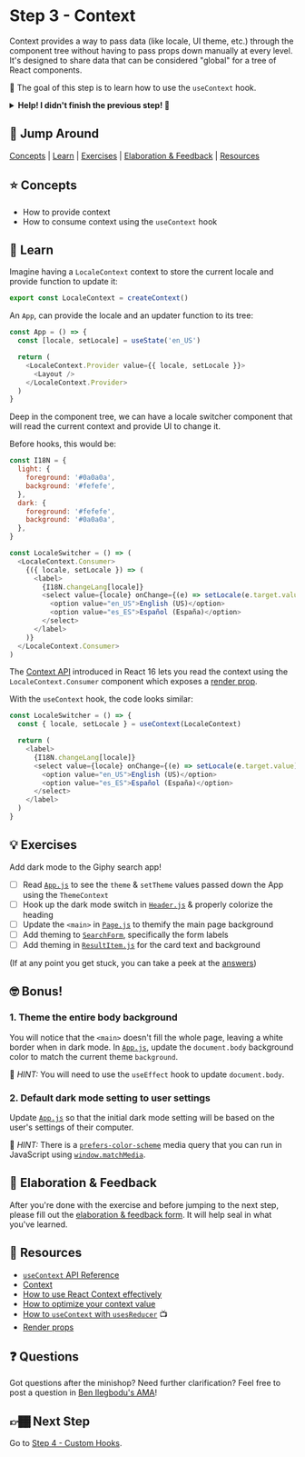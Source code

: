 # Step 3 - Context

Context provides a way to pass data (like locale, UI theme, etc.) through the component tree without having to pass props down manually at every level. It's designed to share data that can be considered "global" for a tree of React components.

🏅 The goal of this step is to learn how to use the `useContext` hook.

<details>
  <summary><b>Help! I didn't finish the previous step! 🚨</b></summary>

If you didn't successfully complete the previous step, that's okay! The steps are meant to push you. 😄

However, you may find yourself in a position where you app is not compiling, and it's preventing you from working on this step. No problem! Stash your changes **in a new terminal window**, and you should be good to continue:

```sh
git stash push -m "In-progress Step 2 exercises"
```

Your app should automatically reset and you should be able to continue on with the current step.

</details>

## 🐇 Jump Around

[Concepts](#-concepts) | [Learn](#-learn) | [Exercises](#-exercises) | [Elaboration & Feedback](#-elaboration--feedback) | [Resources](#-resources)

## ⭐ Concepts

- How to provide context
- How to consume context using the `useContext` hook

## 📝 Learn

Imagine having a `LocaleContext` context to store the current locale and provide function to update it:

```js
export const LocaleContext = createContext()
```

An `App`, can provide the locale and an updater function to its tree:

```js
const App = () => {
  const [locale, setLocale] = useState('en_US')

  return (
    <LocaleContext.Provider value={{ locale, setLocale }}>
      <Layout />
    </LocaleContext.Provider>
  )
}
```

Deep in the component tree, we can have a locale switcher component that will read the current context and provide UI to change it.

Before hooks, this would be:

```js
const I18N = {
  light: {
    foreground: '#0a0a0a',
    background: '#fefefe',
  },
  dark: {
    foreground: '#fefefe',
    background: '#0a0a0a',
  },
}

const LocaleSwitcher = () => (
  <LocaleContext.Consumer>
    {({ locale, setLocale }) => (
      <label>
        {I18N.changeLang[locale]}
        <select value={locale} onChange={(e) => setLocale(e.target.value)}>
          <option value="en_US">English (US)</option>
          <option value="es_ES">Español (España)</option>
        </select>
      </label>
    )}
  </LocaleContext.Consumer>
)
```

The [Context API](https://reactjs.org/docs/context.html) introduced in React 16 lets you read the context using the `LocaleContext.Consumer` component which exposes a [render prop](https://reactjs.org/docs/render-props.html).

With the `useContext` hook, the code looks similar:

```js
const LocaleSwitcher = () => {
  const { locale, setLocale } = useContext(LocaleContext)

  return (
    <label>
      {I18N.changeLang[locale]}
      <select value={locale} onChange={(e) => setLocale(e.target.value)}>
        <option value="en_US">English (US)</option>
        <option value="es_ES">Español (España)</option>
      </select>
    </label>
  )
}
```

## 💡 Exercises

Add dark mode to the Giphy search app!

- [ ] Read [`App.js`](./App.js) to see the `theme` & `setTheme` values passed down the App using the `ThemeContext`
- [ ] Hook up the dark mode switch in [`Header.js`](./Header.js) & properly colorize the heading
- [ ] Update the `<main>` in [`Page.js`](./Page.js) to themify the main page background
- [ ] Add theming to [`SearchForm`](./SearchForm.js), specifically the form labels
- [ ] Add theming in [`ResultItem.js`](./ResultItem.js) for the card text and background

(If at any point you get stuck, you can take a peek at the [answers](./answers/))

## 🤓 Bonus!

### 1. Theme the entire body background

You will notice that the `<main>` doesn't fill the whole page, leaving a white border when in dark mode. In [`App.js`](./App.js), update the `document.body` background color to match the current theme `background`.

🔑 _HINT:_ You will need to use the `useEffect` hook to update `document.body`.

### 2. Default dark mode setting to user settings

Update [`App.js`](./App.js) so that the initial dark mode setting will be based on the user's settings of their computer.

🔑 _HINT:_ There is a [`prefers-color-scheme`](https://developer.mozilla.org/en-US/docs/Web/CSS/@media/prefers-color-scheme) media query that you can run in JavaScript using [`window.matchMedia`](https://developer.mozilla.org/en-US/docs/Web/API/Window/matchMedia).

## 🧠 Elaboration & Feedback

After you're done with the exercise and before jumping to the next step, please fill out the [elaboration & feedback form](https://docs.google.com/forms/d/e/1FAIpQLScRocWvtbrl4XmT5_NRiE8bSK3CMZil-ZQByBAt8lpsurcRmw/viewform?usp=pp_url&entry.1671251225=Migrating+to+React+Hooks+Minishop&entry.1984987236=Step+3+-+Context). It will help seal in what you've learned.

## 📕 Resources

- [`useContext` API Reference](https://reactjs.org/docs/hooks-reference.html#usecontext)
- [Context](https://reactjs.org/docs/context.html)
- [How to use React Context effectively](https://kentcdodds.com/blog/how-to-use-react-context-effectively)
- [How to optimize your context value](https://kentcdodds.com/blog/how-to-optimize-your-context-value)
- [How to `useContext` with `usesReducer`](https://www.youtube.com/watch?v=StABs9JxeNE) 📺
- [Render props](https://reactjs.org/docs/render-props.html)

## ❓ Questions

Got questions after the minishop? Need further clarification? Feel free to post a question in [Ben Ilegbodu's AMA](https://www.benmvp.com/ama/)!

## 👉🏾 Next Step

Go to [Step 4 - Custom Hooks](../04-custom-hooks/).
